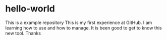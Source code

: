# hello-world
This is a example repository
This is my first experience at GitHub. I am learning how to use and how to manage.
It is been good to get to know this new tool.
Thanks
